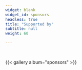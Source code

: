 ```yaml
---
widget: blank
widget_id: sponsors
headless: true
title: "Supported by"
subtitle: null
weight: 60

---
```



<br>

{{< gallery album="sponsors" >}}

